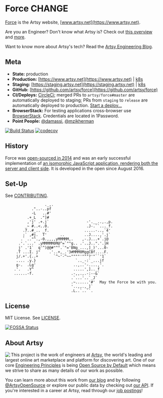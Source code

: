# Force CHANGE

[Force](https://github.com/artsy/force) is the Artsy website, [www.artsy.net](https://www.artsy.net).

Are you an Engineer? Don't know what Artsy is? Check out [this overview](https://github.com/artsy/meta/blob/master/meta/what_is_artsy.md) and [more](https://github.com/artsy/meta/blob/master/README.md).

Want to know more about Artsy's tech? Read the [Artsy Engineering Blog](http://artsy.github.io).

## Meta

* **State:** production
* **Production:** [https://www.artsy.net](https://www.artsy.net) | [k8s](https://kubernetes.artsy.net/#!/search?q=force&namespace=default)
* **Staging:** [https://staging.artsy.net](https://staging.artsy.net) | [k8s](https://kubernetes-staging.artsy.net/#!/search?q=force&namespace=default)
* **GitHub:** [https://github.com/artsy/force](https://github.com/artsy/force)
* **CI/Deploys:** [CircleCi](https://circleci.com/gh/artsy/force); merged PRs to `artsy/force#master` are automatically deployed to staging; PRs from `staging` to `release` are automatically deployed to production. [Start a deploy...](https://github.com/artsy/force/compare/release...staging?expand=1)
* **BrowserStack:** For testing applications cross-browser use [BrowserStack](https://browserstack.com). Credentials are located in 1Password.
* **Point People:** [@damassi](https://github.com/damassi), [@mzikherman](https://github.com/mzikherman)

[![Build Status](https://circleci.com/gh/artsy/force.svg?style=svg)](https://circleci.com/gh/artsy/force)
[![codecov](https://codecov.io/gh/artsy/force/branch/master/graph/badge.svg)](https://codecov.io/gh/artsy/force)

## History

Force was [open-sourced in 2014](http://artsy.github.io/blog/2014/09/05/we-open-sourced-our-isomorphic-javascript-website) and was an early successful implementation of [an isomorphic JavaScript application, rendering both the server and client side](http://artsy.github.io/blog/2013/11/30/rendering-on-the-server-and-client-in-node-dot-js). It is developed in the open since August 2016.

## Set-Up

See [CONTRIBUTING](CONTRIBUTING.md).

```
                  ._,.
            ."..-..pf
            -L   ..#'
          .+_L  ."]#
          ,'j' .+.j`                 -'.__..,.,p.
         _~ #..<..0.                 .J-.``..._f.
        .7..#_.. _f.                .....-..,`4'
        ;` ,#j.  T'      ..         ..J....,'.j`
       .` .."^.,-0.,,,,yMMMMM,.    ,-.J...+`.j@
      .'.`...' .yMMMMM0M@^=`""g.. .'..J..".'.jH
      j' .'1`  q'^)@@#"^".`"='BNg_...,]_)'...0-
     .T ...I. j"    .'..+,_.'3#MMM0MggCBf....F.
     j/.+'.{..+       `^~'-^~~""""'"""?'"``'1`
     .... .y.}                  `.._-:`_...jf
     g-.  .Lg'                 ..,..'-....,'.
    .'.   .Y^                  .....',].._f
    ......-f.                 .-,,.,.-:--&`
                              .`...'..`_J`
                              .~......'#'  May the Force be with you.
                              '..,,.,_]`
                              .L..`..``.
```

## License

MIT License. See [LICENSE](LICENSE).


[![FOSSA Status](https://app.fossa.io/api/projects/git%2Bgithub.com%2Fartsy%2Fforce.svg?type=large)](https://app.fossa.io/projects/git%2Bgithub.com%2Fartsy%2Fforce?ref=badge_large)

## About Artsy

<a href="https://www.artsy.net/">
  <img align="left" src="https://avatars2.githubusercontent.com/u/546231?s=200&v=4"/>
</a>

This project is the work of engineers at [Artsy][footer_website], the world's
leading and largest online art marketplace and platform for discovering art.
One of our core [Engineering Principles][footer_principles] is being [Open
Source by Default][footer_open] which means we strive to share as many details
of our work as possible.

You can learn more about this work from [our blog][footer_blog] and by following
[@ArtsyOpenSource][footer_twitter] or explore our public data by checking out
[our API][footer_api]. If you're interested in a career at Artsy, read through
our [job postings][footer_jobs]!

[footer_website]: https://www.artsy.net/
[footer_principles]: culture/engineering-principles.md
[footer_open]: culture/engineering-principles.md#open-source-by-default
[footer_blog]: https://artsy.github.io/
[footer_twitter]: https://twitter.com/ArtsyOpenSource
[footer_api]: https://developers.artsy.net/
[footer_jobs]: https://www.artsy.net/jobs
